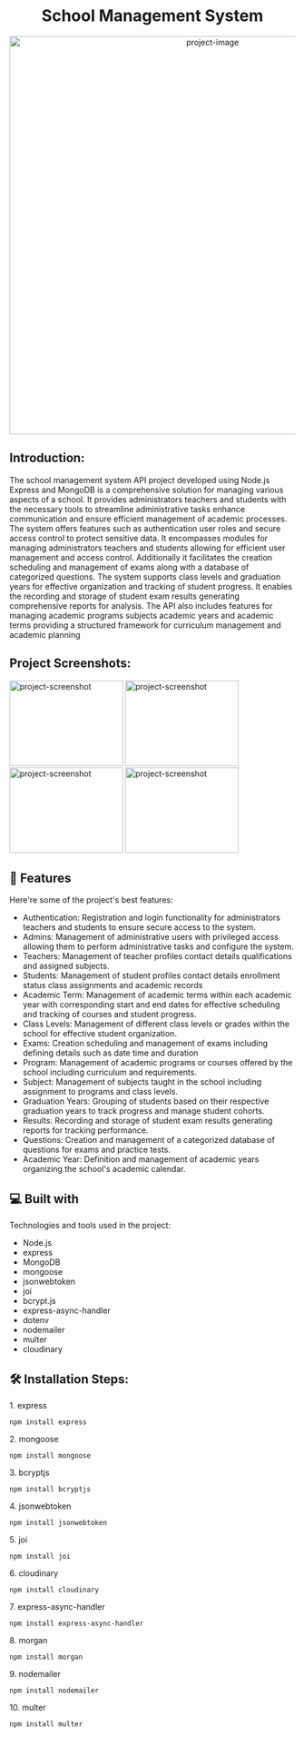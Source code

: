 
<h1 align="center" id="title">School Management System</h1>

<p align="center"><img src="https://smartstudent.app/media/2022/09/managment-software.png" alt="project-image"  width="700"></p>

<h2>Introduction:</h2>
<p id="description"> The school management system API project developed using Node.js Express and MongoDB is a comprehensive solution for managing various aspects of a school. It provides administrators teachers and students with the necessary tools to streamline administrative tasks enhance communication and ensure efficient management of academic processes. The system offers features such as authentication user roles and secure access control to protect sensitive data. It encompasses modules for managing administrators teachers and students allowing for efficient user management and access control. Additionally it facilitates the creation scheduling and management of exams along with a database of categorized questions. The system supports class levels and graduation years for effective organization and tracking of student progress. It enables the recording and storage of student exam results generating comprehensive reports for analysis. The API also includes features for managing academic programs subjects academic years and academic terms providing a structured framework for curriculum management and academic planning</p>

<h2>Project Screenshots:</h2>

<img src="https://github.com/HatemSamy/School_management_system/assets/126292572/8ed2bf85-2a57-47ab-93d6-07264a9bb737" alt="project-screenshot" width="200" height="150/">

<img src="https://github.com/HatemSamy/School_management_system/assets/126292572/0bd3a042-6749-4220-af8f-f7c3a05c288d" alt="project-screenshot" width="200" height="150/">

<img src="https://github.com/HatemSamy/School_management_system/assets/126292572/2489f018-55a6-428d-a55f-23c42e6ac77a" alt="project-screenshot" width="200" height="150/">
<img src="https://github.com/HatemSamy/School_management_system/assets/126292572/1b52580e-12a4-4b87-a059-e5deb424cd5b" alt="project-screenshot" width="200" height="150/">






<h2>🧐 Features</h2>

Here're some of the project's best features:

*   Authentication: Registration and login functionality for administrators teachers and students to ensure secure access to the system.
*   Admins: Management of administrative users with privileged access allowing them to perform administrative tasks and configure the system.
*   Teachers: Management of teacher profiles contact details qualifications and assigned subjects.
*   Students: Management of student profiles contact details enrollment status class assignments and academic records
*   Academic Term: Management of academic terms within each academic year with corresponding start and end dates for effective scheduling and tracking of courses and student progress.
*   Class Levels: Management of different class levels or grades within the school for effective student organization.
*   Exams: Creation scheduling and management of exams including defining details such as date time and duration
*   Program: Management of academic programs or courses offered by the school including curriculum and requirements.
*   Subject: Management of subjects taught in the school including assignment to programs and class levels.
*   Graduation Years: Grouping of students based on their respective graduation years to track progress and manage student cohorts.
*   Results: Recording and storage of student exam results generating reports for tracking performance.
*   Questions: Creation and management of a categorized database of questions for exams and practice tests.
*   Academic Year: Definition and management of academic years organizing the school's academic calendar.


<h2>💻 Built with</h2>

Technologies and tools used in the project:

*   Node.js
*   express
*   MongoDB
*   mongoose
*   jsonwebtoken
*   joi
*   bcrypt.js
*   express-async-handler
*   dotenv
*   nodemailer
*   multer
*   cloudinary




<h2>🛠️ Installation Steps:</h2>

<p>1. express</p>

```
npm install express
```

<p>2. mongoose</p>

```
npm install mongoose
```

<p>3. bcryptjs</p>

```
npm install bcryptjs
```

<p>4. jsonwebtoken</p>

```
npm install jsonwebtoken
```

<p>5. joi</p>

```
npm install joi
```

<p>6. cloudinary</p>

```
npm install cloudinary
```

<p>7. express-async-handler</p>

```
npm install express-async-handler
```

<p>8. morgan</p>

```
npm install morgan
```

<p>9. nodemailer</p>

```
npm install nodemailer
```

<p>10. multer</p>

```
npm install multer
